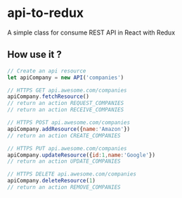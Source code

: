 # api-to-redux
A simple class for consume REST API in React with Redux

## How use it ?

```javascript
// Create an api resource
let apiCompany = new API('companies')
```

```javascript
// HTTPS GET api.awesome.com/companies
apiCompany.fetchResource()
// return an action REQUEST_COMPANIES
// return an action RECEIVE_COMPANIES
```

```javascript
// HTTPS POST api.awesome.com/companies
apiCompany.addResource({name:'Amazon'})
// return an action CREATE_COMPANIES
```

```javascript
// HTTPS PUT api.awesome.com/companies
apiCompany.updateResource({id:1,name:'Google'})
// return an action UPDATE_COMPANIES
```

```javascript
// HTTPS DELETE api.awesome.com/companies
apiCompany.deleteResource(1)
// return an action REMOVE_COMPANIES
```
